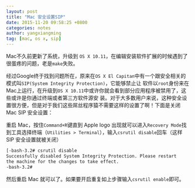```yaml
---
layout: post
title: "Mac 安全设置SIP"
date: 2015-11-20 09:58:25 +0800
categories: notes
author: yangxiangming
tag: [mac, os x, sip]
---
```


Mac不久前更新了系统，升级到 `OS X 10.11`，在编辑安装软件扩展的时候遇到了很蛋疼的问题，老是`make`失败。
<!-- more -->
经过Google终于找到问题所在，原来在`OS X El Capitan`中有一个跟安全相关的模式叫`SIP(System Integrity Protection)`，它能够禁止让
软件以`root`身份来在Mac上运行，在升级到`OS X 10.11`中或许你就会看到部分应用程序被禁用了，这些或许是你通过终端或者第三方软件源安
装。对于大多数用户来说，这种安全设置很方便，但是对于我们这些屌丝程序猿不需要这样的设置了啊！下面是关闭 Mac SIP 安全设置：

重启 Mac，按住`Command+R`键直到 Apple logo 出现就可以进入`Recovery Mode`找到工具选择终端（`Utilities > Terminal`），输入`csrutil disable`回车（这样 SIP 安全设置就被关闭）

```bash
[-bash-3.2# csrutil disable
Successfully disabled System Integrity Protection. Please restart
the machine for the changes to take effect.
-bash-3.2#
```

然后重启 Mac 就可以了。如果要开启重复如上步骤输入`csrutil enable`即可。
